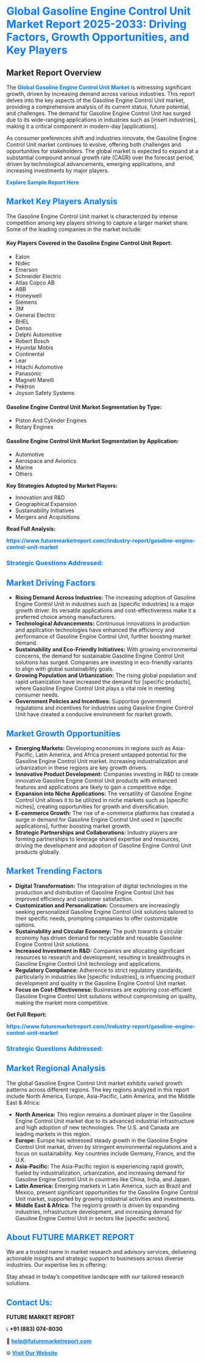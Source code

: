 <h1 style="color: #007BFF;">Global Gasoline Engine Control Unit Market Report 2025-2033: Driving Factors, Growth Opportunities, and Key Players</h1>

<section id="overview">
<h2>Market Report Overview</h2>
<p>The <a href="https://www.futuremarketreport.com//industry-report/gasoline-engine-control-unit-market" style="color: #007BFF; text-decoration: none;"><strong>Global Gasoline Engine Control Unit Market</strong></a> is witnessing significant growth, driven by increasing demand across various industries. This report delves into the key aspects of the Gasoline Engine Control Unit market, providing a comprehensive analysis of its current status, future potential, and challenges. The demand for Gasoline Engine Control Unit has surged due to its wide-ranging applications in industries such as [insert industries], making it a critical component in modern-day [applications].</p>
<p>As consumer preferences shift and industries innovate, the Gasoline Engine Control Unit market continues to evolve, offering both challenges and opportunities for stakeholders. The global market is expected to expand at a substantial compound annual growth rate (CAGR) over the forecast period, driven by technological advancements, emerging applications, and increasing investments by major players.</p>
</section>

<section id="overview">
<p><a href="https://www.futuremarketreport.com//request-sample/reportId=61719" style="color: #007BFF; text-decoration: none;"><strong>Explore Sample Report Here</strong></a></p>
</section>

<section id="key-players">
<h2 style="color: #007BFF;">Market Key Players Analysis</h2>
<p>The Gasoline Engine Control Unit market is characterized by intense competition among key players striving to capture a larger market share. Some of the leading companies in the market include:</p>
<h4>Key Players Covered in the Gasoline Engine Control Unit Report:</h4>
<ul><li>Eaton</li><li>Nidec</li><li>Emerson</li><li>Schneider Electric</li><li>Atlas Copco AB</li><li>ABB</li><li>Honeywell</li><li>Siemens</li><li>3M</li><li>General Electric</li><li>BHEL</li><li>Denso</li><li>Delphi Automotive</li><li>Robert Bosch</li><li>Hyundai Mobis</li><li>Continental</li><li>Lear</li><li>Hitachi Automotive</li><li>Panasonic</li><li>Magneti Marelli</li><li>Pektron</li><li>Joyson Safety Systems</li></ul>
<h4>Gasoline Engine Control Unit Market Segmentation by Type:</h4>
<ul><li>Piston And Cylinder Engines</li><li>Rotary Engines</li></ul>

<h4>Gasoline Engine Control Unit Market Segmentation by Application:</h4>
<ul><li>Automotive</li><li>Aerospace and Avionics</li><li>Marine</li><li>Others</li></ul>
<p><strong>Key Strategies Adopted by Market Players:</strong></p>
<ul>
<li>Innovation and R&D</li>
<li>Geographical Expansion</li>
<li>Sustainability Initiatives</li>
<li>Mergers and Acquisitions</li>
</ul>
</section>

<section>
<p><strong>Read Full Analysis: </strong></p><a href="https://www.futuremarketreport.com//industry-report/gasoline-engine-control-unit-market" style="color: #007BFF; text-decoration: none;"><strong>https://www.futuremarketreport.com//industry-report/gasoline-engine-control-unit-market</strong></a>
<h3 style="color: #007BFF;">Strategic Questions Addressed:</h3>
</section>

<section id="driving-factors">
<h2 style="color: #007BFF;">Market Driving Factors</h2>
<ul>
<li><strong>Rising Demand Across Industries:</strong> The increasing adoption of Gasoline Engine Control Unit in industries such as [specific industries] is a major growth driver. Its versatile applications and cost-effectiveness make it a preferred choice among manufacturers.</li>
<li><strong>Technological Advancements:</strong> Continuous innovations in production and application technologies have enhanced the efficiency and performance of Gasoline Engine Control Unit, further boosting market demand.</li>
<li><strong>Sustainability and Eco-Friendly Initiatives:</strong> With growing environmental concerns, the demand for sustainable Gasoline Engine Control Unit solutions has surged. Companies are investing in eco-friendly variants to align with global sustainability goals.</li>
<li><strong>Growing Population and Urbanization:</strong> The rising global population and rapid urbanization have increased the demand for [specific products], where Gasoline Engine Control Unit plays a vital role in meeting consumer needs.</li>
<li><strong>Government Policies and Incentives:</strong> Supportive government regulations and incentives for industries using Gasoline Engine Control Unit have created a conducive environment for market growth.</li>
</ul>
</section>

<section id="growth-opportunities">
<h2 style="color: #007BFF;">Market Growth Opportunities</h2>
<ul>
<li><strong>Emerging Markets:</strong> Developing economies in regions such as Asia-Pacific, Latin America, and Africa present untapped potential for the Gasoline Engine Control Unit market. Increasing industrialization and urbanization in these regions are key growth drivers.</li>
<li><strong>Innovative Product Development:</strong> Companies investing in R&D to create innovative Gasoline Engine Control Unit products with enhanced features and applications are likely to gain a competitive edge.</li>
<li><strong>Expansion into Niche Applications:</strong> The versatility of Gasoline Engine Control Unit allows it to be utilized in niche markets such as [specific niches], creating opportunities for growth and diversification.</li>
<li><strong>E-commerce Growth:</strong> The rise of e-commerce platforms has created a surge in demand for Gasoline Engine Control Unit used in [specific applications], further boosting market growth.</li>
<li><strong>Strategic Partnerships and Collaborations:</strong> Industry players are forming partnerships to leverage shared expertise and resources, driving the development and adoption of Gasoline Engine Control Unit products globally.</li>
</ul>
</section>

<section id="trending-factors">
<h2 style="color: #007BFF;">Market Trending Factors</h2>
<ul>
<li><strong>Digital Transformation:</strong> The integration of digital technologies in the production and distribution of Gasoline Engine Control Unit has improved efficiency and customer satisfaction.</li>
<li><strong>Customization and Personalization:</strong> Consumers are increasingly seeking personalized Gasoline Engine Control Unit solutions tailored to their specific needs, prompting companies to offer customizable options.</li>
<li><strong>Sustainability and Circular Economy:</strong> The push towards a circular economy has driven demand for recyclable and reusable Gasoline Engine Control Unit solutions.</li>
<li><strong>Increased Investment in R&D:</strong> Companies are allocating significant resources to research and development, resulting in breakthroughs in Gasoline Engine Control Unit technology and applications.</li>
<li><strong>Regulatory Compliance:</strong> Adherence to strict regulatory standards, particularly in industries like [specific industries], is influencing product development and quality in the Gasoline Engine Control Unit market.</li>
<li><strong>Focus on Cost-Effectiveness:</strong> Businesses are exploring cost-efficient Gasoline Engine Control Unit solutions without compromising on quality, making the market more competitive.</li>
</ul>
</section>

<section>
<p><strong>Get Full Report: </strong></p><a href="https://www.futuremarketreport.com//industry-report/gasoline-engine-control-unit-market" style="color: #007BFF; text-decoration: none;"><strong>https://www.futuremarketreport.com//industry-report/gasoline-engine-control-unit-market</strong></a>
<h3 style="color: #007BFF;">Strategic Questions Addressed:</h3>
</section>


<section id="regional-analysis">
<h2 style="color: #007BFF;">Market Regional Analysis</h2>
<p>The global Gasoline Engine Control Unit market exhibits varied growth patterns across different regions. The key regions analyzed in this report include North America, Europe, Asia-Pacific, Latin America, and the Middle East & Africa:</p>
<ul>
<li><strong>North America:</strong> This region remains a dominant player in the Gasoline Engine Control Unit market due to its advanced industrial infrastructure and high adoption of new technologies. The U.S. and Canada are leading markets in this region.</li>
<li><strong>Europe:</strong> Europe has witnessed steady growth in the Gasoline Engine Control Unit market, driven by stringent environmental regulations and a focus on sustainability. Key countries include Germany, France, and the U.K.</li>
<li><strong>Asia-Pacific:</strong> The Asia-Pacific region is experiencing rapid growth, fueled by industrialization, urbanization, and increasing demand for Gasoline Engine Control Unit in countries like China, India, and Japan.</li>
<li><strong>Latin America:</strong> Emerging markets in Latin America, such as Brazil and Mexico, present significant opportunities for the Gasoline Engine Control Unit market, supported by growing industrial activities and investments.</li>
<li><strong>Middle East & Africa:</strong> The region’s growth is driven by expanding industries, infrastructure development, and increasing demand for Gasoline Engine Control Unit in sectors like [specific sectors].</li>
</ul>
</section>

<footer>
<h2 style="color: #007BFF;">About FUTURE MARKET REPORT</h2>
<p>We are a trusted name in market research and advisory services, delivering actionable insights and strategic support to businesses across diverse industries. Our expertise lies in offering:</p>

<p>Stay ahead in today’s competitive landscape with our tailored research solutions.</p>

<h2 style="color: #007BFF;">Contact Us:</h2>
<p><strong>FUTURE MARKET REPORT</strong></p>
<p>📞 <strong>+91 (883) 074-8030</strong></p>
<p>📧 <strong><a href="mailto:help@futuremarketreport.com" style="color: #007BFF;">help@futuremarketreport.com</a></strong></p>
<p>🌐 <strong><a href="https://www.futuremarketreport.com/" style="color: #007BFF;">Visit Our Website</a></strong></p>
</footer>